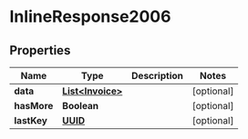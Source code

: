 # InlineResponse2006

## Properties
Name | Type | Description | Notes
------------ | ------------- | ------------- | -------------
**data** | [**List&lt;Invoice&gt;**](Invoice.md) |  |  [optional]
**hasMore** | **Boolean** |  |  [optional]
**lastKey** | [**UUID**](UUID.md) |  |  [optional]
